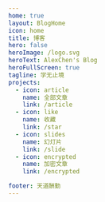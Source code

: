 ```yaml
---
home: true
layout: BlogHome 
icon: home
title: 博客
hero: false
heroImage: /logo.svg
heroText: AlexChen's Blog
heroFullScreen: true
tagline: 学无止境
projects:
  - icon: article
    name: 全部文章
    link: /article
  - icon: like
    name: 收藏
    link: /star
  - icon: slides
    name: 幻灯片
    link: /slide
  - icon: encrypted
    name: 加密文章
    link: /encrypted

footer: 天道酬勤
---
```

